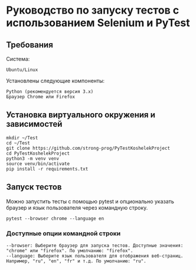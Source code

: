 # Руководство по запуску тестов с использованием Selenium и PyTest

## Требования

Система:

    Ubuntu/Linux

Установлены следующие компоненты:

    Python (рекомендуется версия 3.x)
    Браузер Chrome или Firefox

## Установка виртуального окружения и зависимостей

    mkdir ~/Test
    cd ~/Test
    git clone https://github.com/strong-prog/PyTestKoshelekProject
    cd PyTestKoshelekProject
    python3 -m venv venv
    source venv/bin/activate
    pip install -r requirements.txt

## Запуск тестов

Можно запустить тесты с помощью pytest и опционально указать браузер и язык пользователя через командную строку.

    pytest --browser chrome --language en

### Доступные опции командной строки

    --browser: Выберите браузер для запуска тестов. Доступные значения: "chrome" или "firefox". По умолчанию: "firefox".
    --language: Выберите язык пользователя для отображения веб-страниц. Например, "ru", "en", "fr" и т.д. По умолчанию: "ru".



